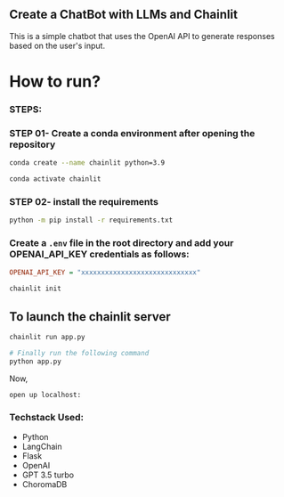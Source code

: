## Create a ChatBot with LLMs and Chainlit

This is a simple chatbot that uses the OpenAI API to generate responses based on the user's input.



# How to run?
### STEPS:

### STEP 01- Create a conda environment after opening the repository

```bash
conda create --name chainlit python=3.9
```

```bash
conda activate chainlit
```


### STEP 02- install the requirements
```bash
python -m pip install -r requirements.txt
```

### Create a `.env` file in the root directory and add your OPENAI_API_KEY credentials as follows:

```ini
OPENAI_API_KEY = "xxxxxxxxxxxxxxxxxxxxxxxxxxxxx"
```

```bash
chainlit init
```
## To launch the chainlit server
```bash
chainlit run app.py
```


```bash
# Finally run the following command
python app.py
```

Now,
```bash
open up localhost:
```


### Techstack Used:

- Python
- LangChain
- Flask
- OpenAI
- GPT 3.5 turbo
- ChoromaDB

